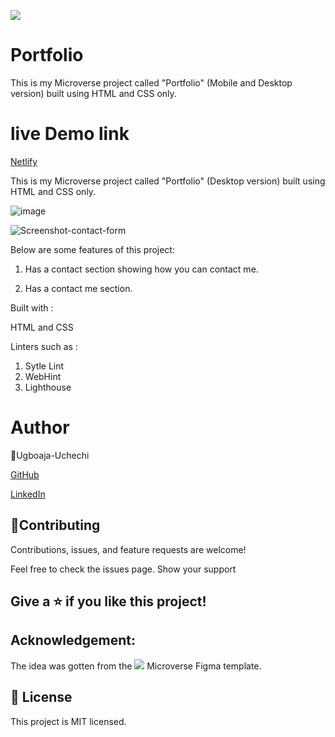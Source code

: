 ![](https://img.shields.io/badge/Microverse-blueviolet)

# Portfolio

This is my Microverse project called "Portfolio" (Mobile and Desktop version) built using HTML and CSS only.

# live Demo link

[Netlify](https://stephanies-portfolio.netlify.app/)

This is my Microverse project called "Portfolio" (Desktop version) built using HTML and CSS only.

![image](https://user-images.githubusercontent.com/74814780/131140221-4b263fa6-135b-46dd-9603-071738e1bb98.png)

![Screenshot-contact-form](https://user-images.githubusercontent.com/74814780/130635626-1efbdb1e-542a-475f-a6ea-22e897d4a230.png)

Below are some features of this project:

1. Has a contact section showing how you can contact me.

3. Has a contact me section.

Built with :

HTML and CSS

Linters such as :

1. Sytle Lint
2. WebHint
3. Lighthouse

# Author

👤Ugboaja-Uchechi

[GitHub](https://github.com/Ugboaja-Uchechi)

[LinkedIn](https://www.linkedin.com/in/stephanie-ugboaja-930a2a216/)

## 🤝Contributing

Contributions, issues, and feature requests are welcome!

Feel free to check the issues page. Show your support

## Give a ⭐️ if you like this project!

## Acknowledgement:

The idea was gotten from the ![](https://img.shields.io/badge/Microverse-blueviolet) Microverse Figma template.

## 📝 License

This project is MIT licensed.
